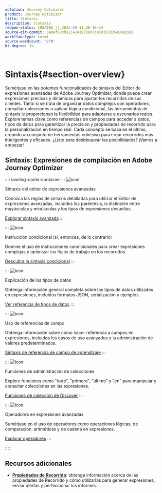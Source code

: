 ```yaml
---
solution: Journey Optimizer
product: Journey Optimizer
title: Sintaxis
description: Sintaxis
redpen-status: CREATED_||_2025-08-11_20-10-54
source-git-commit: 5a8ef88cba254241933607ca59156d35e0e92926
workflow-type: tm+mt
source-wordcount: '270'
ht-degree: 1%

---
```



# Sintaxis{#section-overview}

Sumérjase en las potentes funcionalidades de sintaxis del Editor de expresiones avanzadas de Adobe Journey Optimizer, donde puede crear expresiones precisas y dinámicas para ajustar los recorridos de sus clientes. Tanto si se trata de organizar datos complejos con operadores, consultar colecciones o aplicar lógica condicional, las herramientas de sintaxis le proporcionan la flexibilidad para adaptarse a escenarios reales. Explore temas clave como referencias de campos para acceder a datos, tipos de datos para garantizar la precisión y propiedades de recorrido para la personalización en tiempo real. Cada concepto se basa en el último, creando un conjunto de herramientas cohesivo para crear recorridos más inteligentes y eficaces. ¿Listo para desbloquear las posibilidades? ¡Vamos a empezar!

## Sintaxis: Expresiones de compilación en Adobe Journey Optimizer

:::: landing-cards-container
:::
![icon](https://cdn.experienceleague.adobe.com/icons/code-branch.svg)

Sintaxis del editor de expresiones avanzadas

Conozca las reglas de sintaxis detalladas para utilizar el Editor de expresiones avanzadas, incluidos los paréntesis, la distinción entre mayúsculas y minúsculas y los tipos de expresiones devueltas.

[Explorar sintaxis avanzada](../using/building-journeys/expression/generalities.md)
:::

:::
![icon](https://cdn.experienceleague.adobe.com/icons/list-check.svg)

Instrucción condicional (si, entonces, de lo contrario)

Domine el uso de instrucciones condicionales para crear expresiones complejas y optimizar los flujos de trabajo en los recorridos.

[Descubra la sintaxis condicional](../using/building-journeys/expression/conditional-instruction.md)
:::

:::
![icon](https://cdn.experienceleague.adobe.com/icons/book.svg)

Explicación de los tipos de datos

Obtenga información general completa sobre los tipos de datos utilizados en expresiones, incluidos formatos JSON, serialización y ejemplos.

[Ver referencia de tipos de datos](../using/building-journeys/expression/data-types.md)
:::

:::
![icon](https://cdn.experienceleague.adobe.com/icons/code-branch.svg)

Uso de referencias de campo

Obtenga información sobre cómo hacer referencia a campos en expresiones, incluidos los casos de uso avanzados y la administración de valores predeterminados.

[Sintaxis de referencia de campo de aprendizaje](../using/building-journeys/expression/field-references.md)
:::

:::
![icon](https://cdn.experienceleague.adobe.com/icons/gear.svg)

Funciones de administración de colecciones

Explore funciones como &quot;todo&quot;, &quot;primero&quot;, &quot;último&quot; y &quot;en&quot; para manipular y consultar colecciones en las expresiones.

[Funciones de colección de Discover](../using/building-journeys/expression/collection-management-functions.md)
:::

:::
![icon](https://cdn.experienceleague.adobe.com/icons/screwdriver-wrench.svg)

Operadores en expresiones avanzadas

Sumérjase en el uso de operadores como operaciones lógicas, de comparación, aritméticas y de cadena en expresiones.

[Explorar operadores](../using/building-journeys/expression/operators.md)
:::

::::


## Recursos adicionales

- **[Propiedades de Recorrido](../using/building-journeys/expression/journey-properties.md)**: obtenga información acerca de las propiedades de Recorrido y cómo utilizarlas para generar expresiones, enviar alertas y perfeccionar los informes.
